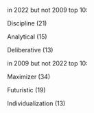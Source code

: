in 2022 but not 2009 top 10:

Discipline (21)

Analytical (15)

Deliberative (13)

in 2009 but not 2022 top 10:

Maximizer (34)

Futuristic (19)

Individualization (13)